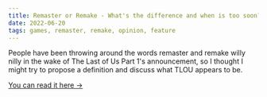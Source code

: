 ```yaml
---
title: Remaster or Remake - What's the difference and when is too soon?
date: 2022-06-20
tags: games, remaster, remake, opinion, feature 
---
```


People have been throwing around the words remaster and remake willy nilly in the wake of The Last of Us Part 1's announcement, so I thought I might try to propose a definition and discuss what TLOU appears to be.

[You can read it here →](https://press-start.com.au/features/2022/06/20/remaster-or-remake-whats-the-difference-and-how-soon-is-too-soon/)

